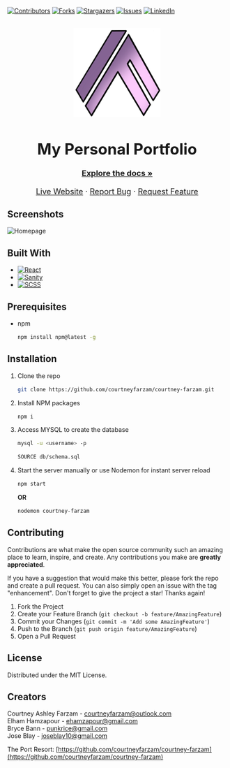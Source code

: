 <a name="readme-top"></a>


[![Contributors][contributors-shield]][contributors-url]
[![Forks][forks-shield]][forks-url]
[![Stargazers][stars-shield]][stars-url]
[![Issues][issues-shield]][issues-url]
[![LinkedIn][linkedin-shield]][linkedin-url]

<!-- PROJECT LOGO -->
<br />
<div align="center">
  <a href="https://github.com/courtneyfarzam/courtney-farzam">
    <img src="./src/assets/logo.png" alt="Logo" width="200" height="auto">
  </a>

<h1 style="font-size:35px;" align="center">My Personal Portfolio</h1>

  <p align="center" style="font-size:18px;">
    <a href="https://github.com/courtneyfarzam/courtney-farzam"><strong>Explore the docs »</strong></a>
    <br />
    <br />
    <a href="https://courtneyfarzam.netlify.app/" target="_blank" >Live Website</a>
        ·
    <a href="https://github.com/courtneyfarzam/courtney-farzam/issues">Report Bug</a>
    ·
    <a href="https://github.com/courtneyfarzam/courtney-farzam/issues">Request Feature</a>
  </p>
</div>

## Screenshots

![Homepage](./public/images/TPR-profile.png "Mockup")


<!-- ABOUT THE PROJECT -->

## Built With

- [![React][react.js]][react-url]
- [![Sanity][sanity]][sanity-url]
- [![SCSS][scss]][scss-url]

<!-- GETTING STARTED -->

## Prerequisites

- npm
  ```sh
  npm install npm@latest -g
  ```

## Installation

1. Clone the repo
   ```sh
   git clone https://github.com/courtneyfarzam/courtney-farzam.git
   ```
2. Install NPM packages
   ```sh
   npm i
   ```
3. Access MYSQL to create the database
   ```sh
   mysql -u <username> -p
   ```
   ```sh
   SOURCE db/schema.sql
   ```
<!-- 4. Access prepopulate data from seeds.<br>
 <i><b>Note:</b> the seed data is for visual reference only. You will not be able to sign in with this data due to the use of bcrypt.</i>
   ```sh
   npm run seed
   ``` -->
4. Start the server manually or use Nodemon for instant server reload
   ```sh
   npm start
   ```    
   <b>OR</b>    
   ```sh
   nodemon courtney-farzam
   ``` 


<!-- CONTRIBUTING -->

## Contributing

Contributions are what make the open source community such an amazing place to learn, inspire, and create. Any contributions you make are **greatly appreciated**.

If you have a suggestion that would make this better, please fork the repo and create a pull request. You can also simply open an issue with the tag "enhancement".
Don't forget to give the project a star! Thanks again!

1. Fork the Project
2. Create your Feature Branch (`git checkout -b feature/AmazingFeature`)
3. Commit your Changes (`git commit -m 'Add some AmazingFeature'`)
4. Push to the Branch (`git push origin feature/AmazingFeature`)
5. Open a Pull Request

<!-- LICENSE -->

## License

Distributed under the MIT License.

<!-- CONTACT -->

## Creators

Courtney Ashley Farzam - courtneyfarzam@outlook.com    
Elham Hamzapour - ehamzapour@gmail.com    
Bryce Bann - punkrice@gmail.com    
Jose Blay - joseblay10@gmail.com    

The Port Resort: [https://github.com/courtneyfarzam/courtney-farzam](https://github.com/courtneyfarzam/courtney-farzam)

<!-- ACKNOWLEDGMENTS -->

<!-- MARKDOWN LINKS & IMAGES -->
<!-- https://www.markdownguide.org/basic-syntax/#reference-style-links -->

[contributors-shield]: https://img.shields.io/github/contributors/courtneyfarzam/The-Port-Resort.svg?style=for-the-badge
[contributors-url]: https://github.com/courtneyfarzam/The-Port-Resort/graphs/contributors
[forks-shield]: https://img.shields.io/github/forks/courtneyfarzam/The-Port-Resort.svg?style=for-the-badge
[forks-url]: https://github.com/courtneyfarzam/The-Port-Resort/network/members
[stars-shield]: https://img.shields.io/github/stars/courtneyfarzam/The-Port-Resort.svg?style=for-the-badge
[stars-url]: https://github.com/courtneyfarzam/The-Port-Resort/stargazers
[issues-shield]: https://img.shields.io/github/issues/courtneyfarzam/The-Port-Resort.svg?style=for-the-badge
[issues-url]: https://github.com/courtneyfarzam/The-Port-Resort/issues
[license-shield]: https://img.shields.io/github/license/courtneyfarzam/The-Port-Resort.svg?style=for-the-badge
[license-url]: https://github.com/courtneyfarzam/The-Port-Resort/blob/main/LICENSE.txt
[linkedin-shield]: https://img.shields.io/badge/-LinkedIn-black.svg?style=for-the-badge&logo=linkedin&colorB=555
[linkedin-url]: https://linkedin.com/in/courtneyfarzam
[product-screenshot]: images/screenshot.png
[node.js]: https://img.shields.io/badge/node.js-000000?style=for-the-badge&logo=nodedotjs&logoColor=white
[node-url]: https://nodejs.org/en/
[react.js]: https://img.shields.io/badge/React-20232A?style=for-the-badge&logo=react&logoColor=61DAFB
[react-url]: https://reactjs.org/
[vue.js]: https://img.shields.io/badge/Vue.js-35495E?style=for-the-badge&logo=vuedotjs&logoColor=4FC08D
[vue-url]: https://vuejs.org/
[angular.io]: https://img.shields.io/badge/Angular-DD0031?style=for-the-badge&logo=angular&logoColor=white
[angular-url]: https://angular.io/
[svelte.dev]: https://img.shields.io/badge/Svelte-4A4A55?style=for-the-badge&logo=svelte&logoColor=FF3E00
[svelte-url]: https://svelte.dev/
[laravel.com]: https://img.shields.io/badge/Laravel-FF2D20?style=for-the-badge&logo=laravel&logoColor=white
[laravel-url]: https://laravel.com
[bootstrap.com]: https://img.shields.io/badge/Bootstrap-2A52BE?style=for-the-badge&logo=bootstrap&logoColor=white
[bootstrap-url]: https://getbootstrap.com
[jquery.com]: https://img.shields.io/badge/jQuery-0769AD?style=for-the-badge&logo=jquery&logoColor=white
[jquery-url]: https://jquery.com
[sequelize]: https://img.shields.io/badge/sequelize-2FC21D?style=for-the-badge&logo=sequelize&logoColor=white
[sequelize-url]: https://sequelize.org/
[express]: https://img.shields.io/badge/express-563D7C?style=for-the-badge&logo=express&logoColor=white
[express-url]: https://expressjs.com/
[mysql]: https://img.shields.io/badge/mysql-DD0031?style=for-the-badge&logo=mysql&logoColor=white
[mysql-url]: https://www.mysql.com/
[handlebars]: https://img.shields.io/badge/Handlebars-ffffff?style=for-the-badge&logo=html&logoColor=black
[handlebars-url]: https://handlebarsjs.com/
[sanity]: https://img.shields.io/badge/sanity-ffffff?style=for-the-badge&logo=html&logoColor=black
[sanity-url]: https://www.sanity.io/
[scss]: https://img.shields.io/badge/Sass-C76494?style=for-the-badge&logo=sass&logoColor=white
[scss-url]: https://sass-lang.com/
